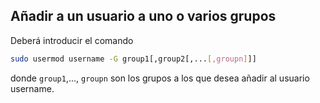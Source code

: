 ## Añadir a un usuario a uno o varios grupos

Deberá introducir el comando

```bash
sudo usermod username -G group1[,group2[,...[,groupn]]]
```

donde `group1`,..., `groupn` son los grupos a los que desea añadir al usuario username.
